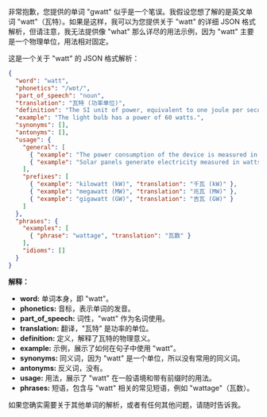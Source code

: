非常抱歉，您提供的单词 "gwatt" 似乎是一个笔误。我假设您想了解的是英文单词 "watt"（瓦特）。如果是这样，我可以为您提供关于 "watt" 的详细 JSON 格式解析，但请注意，我无法提供像 "what" 那么详尽的用法示例，因为 "watt" 主要是一个物理单位，用法相对固定。

这是一个关于 "watt" 的 JSON 格式解析：

```json
{
  "word": "watt",
  "phonetics": "/wɒt/",
  "part_of_speech": "noun",
  "translation": "瓦特 (功率单位)",
  "definition": "The SI unit of power, equivalent to one joule per second, corresponding to the power in an electric circuit in which the potential difference is one volt and the current is one ampere.",
  "example": "The light bulb has a power of 60 watts.",
  "synonyms": [],
  "antonyms": [],
  "usage": {
    "general": [
      { "example": "The power consumption of the device is measured in watts.", "translation": "该设备的功耗以瓦特为单位测量。" },
      { "example": "Solar panels generate electricity measured in watts.", "translation": "太阳能电池板产生的电力以瓦特为单位测量。" }
    ],
    "prefixes": [
      { "example": "kilowatt (kW)", "translation": "千瓦 (kW)" },
      { "example": "megawatt (MW)", "translation": "兆瓦 (MW)" },
      { "example": "gigawatt (GW)", "translation": "吉瓦 (GW)" }
    ]
  },
  "phrases": {
    "examples": [
      { "phrase": "wattage", "translation": "瓦数" }
    ],
    "idioms": []
  }
}
```

**解释：**

*   **word:** 单词本身，即 "watt"。
*   **phonetics:** 音标，表示单词的发音。
*   **part\_of\_speech:** 词性，"watt" 作为名词使用。
*   **translation:** 翻译，"瓦特" 是功率的单位。
*   **definition:** 定义，解释了瓦特的物理意义。
*   **example:** 示例，展示了如何在句子中使用 "watt"。
*   **synonyms:** 同义词，因为 "watt" 是一个单位，所以没有常用的同义词。
*   **antonyms:** 反义词，没有。
*   **usage:** 用法，展示了 "watt" 在一般语境和带有前缀时的用法。
*   **phrases:** 短语，包含与 "watt" 相关的常见短语，例如 "wattage"（瓦数）。

如果您确实需要关于其他单词的解析，或者有任何其他问题，请随时告诉我。
 